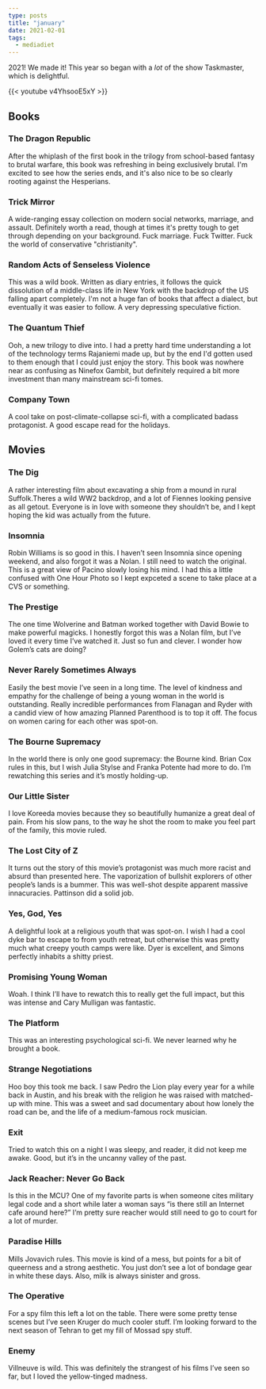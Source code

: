 ```yaml
---
type: posts
title: "january"
date: 2021-02-01
tags:
  - mediadiet
---
```



2021! We made it! This year so began with a _lot_ of the show Taskmaster, which is delightful.

{{< youtube v4YhsooE5xY >}}

<!--more-->

## Books

### The Dragon Republic

After the whiplash of the first book in the trilogy from school-based fantasy to brutal warfare, this book was refreshing in being exclusively brutal. I'm excited to see how the series ends, and it's also nice to be so clearly rooting against the Hesperians.

### Trick Mirror

A wide-ranging essay collection on modern social networks, marriage, and assault. Definitely worth a read, though at times it's pretty tough to get through depending on your background. Fuck marriage. Fuck Twitter. Fuck the world of conservative "christianity".

### Random Acts of Senseless Violence

This was a wild book. Written as diary entries, it follows the quick dissolution of a middle-class life in New York with the backdrop of the US falling apart completely. I'm not a huge fan of books that affect a dialect, but eventually it was easier to follow. A very depressing speculative fiction.

### The Quantum Thief

Ooh, a new trilogy to dive into. I had a pretty hard time understanding a lot of the technology terms Rajaniemi made up, but by the end I'd gotten used to them enough that I could just enjoy the story. This book was nowhere near as confusing as Ninefox Gambit, but definitely required a bit more investment than many mainstream sci-fi tomes.

### Company Town

A cool take on post-climate-collapse sci-fi, with a complicated badass protagonist. A good escape read for the holidays.

## Movies

### The Dig

A rather interesting film about excavating a ship from a mound in rural Suffolk.Theres a wild WW2 backdrop, and a lot of Fiennes looking pensive as all getout. Everyone is in love with someone they shouldn’t be, and I kept hoping the kid was actually from the future.

### Insomnia

Robin Williams is so good in this. I haven’t seen Insomnia since opening weekend, and also forgot it was a Nolan. I still need to watch the original. This is a great view of Pacino slowly losing his mind. I had this a little confused with One Hour Photo so I kept expceted a scene to take place at a CVS or something.

### The Prestige

The one time Wolverine and Batman worked together with David Bowie to make powerful magicks. I honestly forgot this was a Nolan film, but I’ve loved it every time I’ve watched it. Just so fun and clever. I wonder how Golem’s cats are doing?

### Never Rarely Sometimes Always

Easily the best movie I’ve seen in a long time. The level of kindness and empathy for the challenge of being a young woman in the world is outstanding. Really incredible performances from Flanagan and Ryder with a candid view of how amazing Planned Parenthood is to top it off. The focus on women caring for each other was spot-on.

### The Bourne Supremacy

In the world there is only one good supremacy: the Bourne kind. Brian Cox rules in this, but I wish Julia Stylse and Franka Potente had more to do. I’m rewatching this series and it’s mostly holding-up.

### Our Little Sister

I love Koreeda movies because they so beautifully humanize a great deal of pain. From his slow pans, to the way he shot the room to make you feel part of the family, this movie ruled. 

### The Lost City of Z

It turns out the story of this movie’s protagonist was much more racist and absurd than presented here. The vaporization of bullshit explorers of other people’s lands is a bummer. This was well-shot despite apparent massive innacuracies. Pattinson did a solid job. 

### Yes, God, Yes

A delightful look at a religious youth that was spot-on. I wish I had a cool dyke bar to escape to from youth retreat, but otherwise this was pretty much what creepy youth camps were like. Dyer is excellent, and Simons perfectly inhabits a shitty priest.

### Promising Young Woman

Woah. I think I’ll have to rewatch this to really get the full impact, but this was intense and Cary Mulligan was fantastic.

### The Platform

This was an interesting psychological sci-fi. We never learned why he brought a book.

### Strange Negotiations

Hoo boy this took me back. I saw Pedro the Lion play every year for a while back in Austin, and his break with the religion he was raised with matched-up with mine. This was a sweet and sad documentary about how lonely the road can be, and the life of a medium-famous rock musician.

### Exit

Tried to watch this on a night I was sleepy, and reader, it did not keep me awake. Good, but it’s in the uncanny valley of the past.

### Jack Reacher: Never Go Back

Is this in the MCU? One of my favorite parts is when someone cites military legal code and a short while later a woman says “is there still an Internet cafe around here?” I’m pretty sure reacher would still need to go to court for a lot of murder.

### Paradise Hills

Mills Jovavich rules. This movie is kind of a mess, but points for a bit of queerness and a strong aesthetic. You just don’t see a lot of bondage gear in white these days. Also, milk is always sinister and gross. 

### The Operative

For a spy film this left a lot on the table. There were some pretty tense scenes but I’ve seen Kruger do much cooler stuff. I’m looking forward to the next season of Tehran to get my fill of Mossad spy stuff.

### Enemy

Villneuve is wild. This was definitely the strangest of his films I’ve seen so far, but I loved the yellow-tinged madness.